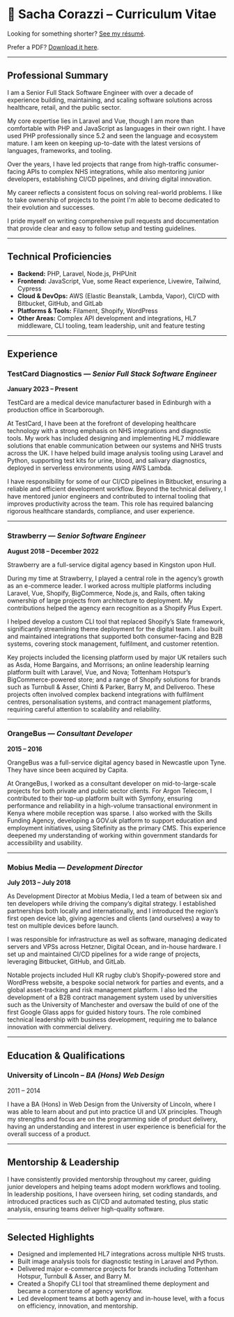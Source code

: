 # 📑 Sacha Corazzi – Curriculum Vitae

Looking for something shorter? [See my résumé](RESUME.md).

Prefer a PDF? [Download it here](sacha-corazzi-senior-software-engineer-curriculum-vitae-september-2025.pdf).

---

## Professional Summary
I am a Senior Full Stack Software Engineer with over a decade of experience building, maintaining, and scaling software solutions across healthcare, retail, and the public sector. 

My core expertise lies in Laravel and Vue, though I am more than comfortable with PHP and JavaScript as languages in their own right. I have used PHP professionally since 5.2 and seen the language and ecosystem mature. I am keen on keeping up-to-date with the latest versions of languages, frameworks, and tooling.

Over the years, I have led projects that range from high-traffic consumer-facing APIs to complex NHS integrations, while also mentoring junior developers, establishing CI/CD pipelines, and driving digital innovation.

My career reflects a consistent focus on solving real-world problems. I like to take ownership of projects to the point I'm able to become dedicated to their evolution and successes.

I pride myself on writing comprehensive pull requests and documentation that provide clear and easy to follow setup and testing guidelines.

---

## Technical Proficiencies

- **Backend:** PHP, Laravel, Node.js, PHPUnit
- **Frontend:** JavaScript, Vue, some React experience, Livewire, Tailwind, Cypress
- **Cloud & DevOps:** AWS (Elastic Beanstalk, Lambda, Vapor), CI/CD with Bitbucket, GitHub, and GitLab
- **Platforms & Tools:** Filament, Shopify, WordPress
- **Other Areas:** Complex API development and integrations, HL7 middleware, CLI tooling, team leadership, unit and feature testing

---

## Experience

### TestCard Diagnostics — *Senior Full Stack Software Engineer*
**January 2023 – Present**

TestCard are a medical device manufacturer based in Edinburgh with a production office in Scarborough.

At TestCard, I have been at the forefront of developing healthcare technology with a strong emphasis on NHS integrations and diagnostic tools. My work has included designing and implementing HL7 middleware solutions that enable communication between our systems and NHS trusts across the UK. I have helped build image analysis tooling using Laravel and Python, supporting test kits for urine, blood, and salivary diagnostics, deployed in serverless environments using AWS Lambda.

I have responsibility for some of our CI/CD pipelines in Bitbucket, ensuring a reliable and efficient development workflow. Beyond the technical delivery, I have mentored junior engineers and contributed to internal tooling that improves productivity across the team. This role has required balancing rigorous healthcare standards, compliance, and user experience.

---

### Strawberry — *Senior Software Engineer*
**August 2018 – December 2022**

Strawberry are a full-service digital agency based in Kingston upon Hull.

During my time at Strawberry, I played a central role in the agency’s growth as an e-commerce leader. I worked across multiple platforms including Laravel, Vue, Shopify, BigCommerce, Node.js, and Rails, often taking ownership of large projects from architecture to deployment. My contributions helped the agency earn recognition as a Shopify Plus Expert.

I helped develop a custom CLI tool that replaced Shopify’s Slate framework, significantly streamlining theme deployment for the digital team. I also built and maintained integrations that supported both consumer-facing and B2B systems, covering stock management, fulfilment, and customer retention.

Key projects included the licensing platform used by major UK retailers such as Asda, Home Bargains, and Morrisons; an online leadership learning platform built with Laravel, Vue, and Nova; Tottenham Hotspur’s BigCommerce-powered store; and a range of Shopify solutions for brands such as Turnbull & Asser, Chinti & Parker, Barry M, and Deliveroo. These projects often involved complex backend integrations with fulfilment centres, personalisation systems, and contract management platforms, requiring careful attention to scalability and reliability.

---

### OrangeBus — *Consultant Developer*
**2015 – 2016**

OrangeBus was a full-service digital agency based in Newcastle upon Tyne. They have since been acquired by Capita.

At OrangeBus, I worked as a consultant developer on mid-to-large-scale projects for both private and public sector clients. For Argon Telecom, I contributed to their top-up platform built with Symfony, ensuring performance and reliability in a high-volume transactional environment in Kenya where mobile reception was sparse. I also worked with the Skills Funding Agency, developing a GOV.uk platform to support education and employment initiatives, using Sitefinity as the primary CMS. This experience deepened my understanding of working within government standards for accessibility and usability.

---

### Mobius Media — *Development Director*
**July 2013 – July 2018**

As Development Director at Mobius Media, I led a team of between six and ten developers while driving the company’s digital strategy. I established partnerships both locally and internationally, and I introduced the region’s first open device lab, giving agencies and clients (and ourselves) a way to test on multiple devices before launch.

I was responsible for infrastructure as well as software, managing dedicated servers and VPSs across Hetzner, Digital Ocean, and in-house hardware. I set up and maintained CI/CD pipelines for a wide range of projects, leveraging Bitbucket, GitHub, and GitLab.

Notable projects included Hull KR rugby club’s Shopify-powered store and WordPress website, a bespoke social network for parties and events, and a global asset-tracking and risk management platform. I also led the development of a B2B contract management system used by universities such as the University of Manchester and oversaw the build of one of the first Google Glass apps for guided history tours. The role combined technical leadership with business development, requiring me to balance innovation with commercial delivery.

---

## Education & Qualifications

### University of Lincoln – *BA (Hons) Web Design*
2011 – 2014

I have a BA (Hons) in Web Design from the University of Lincoln, where I was able to learn about and put into practice UI and UX principles. Though my strengths and focus are on the programming side of product delivery, having an understanding and interest in user experience is beneficial for the overall success of a product. 

---

## Mentorship & Leadership

I have consistently provided mentorship throughout my career, guiding junior developers and helping teams adopt modern workflows and tooling. In leadership positions, I have overseen hiring, set coding standards, and introduced practices such as CI/CD and automated testing, plus static analysis, ensuring teams deliver high-quality software.

---

## Selected Highlights

- Designed and implemented HL7 integrations across multiple NHS trusts.
- Built image analysis tools for diagnostic testing in Laravel and Python.
- Delivered major e-commerce projects for brands including Tottenham Hotspur, Turnbull & Asser, and Barry M.
- Created a Shopify CLI tool that streamlined theme deployment and became a cornerstone of agency workflow.
- Led development teams at both agency and in-house level, with a focus on efficiency, innovation, and mentorship.
